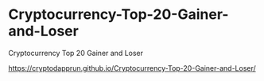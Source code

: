 # Cryptocurrency-Top-20-Gainer-and-Loser
Cryptocurrency Top 20 Gainer and Loser

https://cryptodapprun.github.io/Cryptocurrency-Top-20-Gainer-and-Loser/
